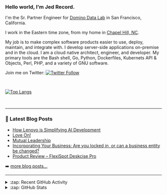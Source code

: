 ### Hello world, I'm Jed Record.

I'm the Sr. Partner Engineer for [Domino Data Lab](https://www.dominodatalab.com/) in San Francisco, California.

I work in the Eastern time zone, from my home in [Chapel Hill, NC](https://goo.gl/maps/at658nFdV7fsjy2f8).

My job is to make complex software products easier to use, deploy, maintain, and integrate with. I develop server-side applications on-premise and in the cloud. I am a cloud native architect, engineer, and developer. My primary tools are the Bash shell, Go, Python, Dockerfiles, Kubernets API & Objects, Perl, PHP, and a variety of GNU software.

Join me on Twitter:
[![Twitter Follow](https://img.shields.io/twitter/follow/JedRecord?color=1DA1F2&logo=twitter&style=flat)](https://twitter.com/intent/follow?screen_name=jedrecord)

<br />

[![Top Langs](https://github-readme-stats.vercel.app/api/top-langs/?username=jedrecord&layout=compact)](https://github.com/jedrecord/github-readme-stats)

<br />

---

### 📕 Latest Blog Posts

<!-- BLOG-POST-LIST:START -->
- [How Lenovo is Simplifying AI Development](https://jedrecord.com/blog/how-lenovo-is-simplifying-ai-development/)
- [Love On!](https://jedrecord.com/blog/love-on/)
- [Mutual Leadership](https://jedrecord.com/blog/mutual-leadership/)
- [Incorporating Your Business: Are you locked in, or can a business entity be changed?](https://jedrecord.com/blog/incorporating-your-business-are-you-locked-in-or-can-a-business-entity-be-changed/)
- [Product Review – FlexiSpot Deskcise Pro](https://jedrecord.com/blog/product-review-flexispot-deskcise-pro/)
<!-- BLOG-POST-LIST:END -->

➡️ [more blog posts...](https://jedrecord.com)

---

<details>
  <summary>:zap: Recent GitHub Activity</summary>
  
<!--START_SECTION:activity-->
<!--END_SECTION:activity-->

</details>

<details>
  <summary>:zap: GitHub Stats</summary>

  <img align="left" alt="JedRecord's GitHub Stats" src="https://github-readme-stats.vercel.app/api?username=jedrecord&show_icons=true&hide_border=true" />

</details>

[website]: https://jedrecord.com
[twitter]: https://twitter.com/jedrecord
[instagram]: https://instagram.com/jedrecord
[linkedin]: https://linkedin.com/in/jedrecord
